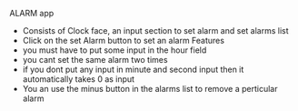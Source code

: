 ALARM app
* Consists of Clock face, an input section to set alarm and set alarms list
* Click on the set Alarm button to set an alarm
Features 
* you must have to put some input in the hour field
* you cant set the same alarm two times
* if you dont put any input in minute and second input then it automatically takes 0 as input
* You an use the minus button in the alarms list to remove a perticular alarm
 